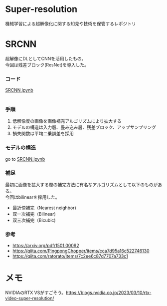 # Super-resolution
機械学習による超解像化に関する知見や技術を保管するレポジトリ

# SRCNN
超解像にDLとしてCNNを活用したもの。<br/>
今回は残差ブロック(ResNet)を導入した。
### コード
[SRCNN.ipynb](https://github.com/cielcs/Super-resolution/blob/main/SRCNN.ipynb "SRCNN.ipynb")<br/>
<br/>
### 手順
1. 低解像度の画像を画像補完アルゴリズムにより拡大する
2. モデルの構造は入力層、畳み込み層、残差ブロック、アップサンプリング
3. 損失関数は平均二乗誤差を採用

### モデルの構造
go to [SRCNN.ipynb](https://github.com/cielcs/Super-resolution/blob/main/SRCNN.ipynb "SRCNN.ipynb")

### 補足
最初に画像を拡大する際の補完方法に有名なアルゴリズムとして以下のものがある。<br/>
今回はbilinearを採用した。
- 最近傍補完（Nearest neighbor)
- 双一次補完（Bilinear)
- 双三次補完（Bicubic)
### 参考
- https://arxiv.org/pdf/1501.00092
- https://qiita.com/PingpongChopper/items/cca7d95a16c522746130
- https://qiita.com/ratorato/items/7c2ee6c87d7707a733c1

# メモ
NVIDIAのRTX VSがすごそう。https://blogs.nvidia.co.jp/2023/03/10/rtx-video-super-resolution/
